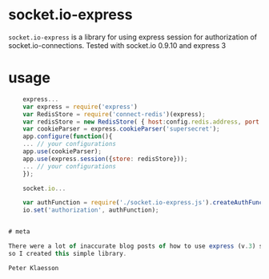 # socket.io-express

`socket.io-express` is a library for using express session for authorization of socket.io-connections.
Tested with socket.io 0.9.10 and express 3

# usage
``` js
    express...
    var express = require('express')
    var RedisStore = require('connect-redis')(express);
    var redisStore = new RedisStore( { host:config.redis.address, port: config.redis.port });
    var cookieParser = express.cookieParser('supersecret');
    app.configure(function(){
    ... // your configurations
    app.use(cookieParser);
    app.use(express.session({store: redisStore}));
    ... // your configurations
    });

    socket.io...

    var authFunction = require('./socket.io-express.js').createAuthFunction(cookieParser, redisStore);
    io.set('authorization', authFunction);


# meta

There were a lot of inaccurate blog posts of how to use express (v.3) sessions with socket.io,
so I created this simple library.

Peter Klaesson